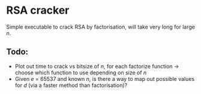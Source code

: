 # RSA cracker
Simple executable to crack RSA by factorisation, will take very long for large *n*.

## Todo:
* Plot out time to crack vs bitsize of *n*, for each factorize function -> choose which function to use depending on size of *n*
* Given *e* = 65537 and known *n*, is there a way to map out possible values for *d* (via a faster method than factorisation)?
